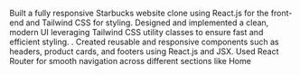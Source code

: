 Built a fully responsive Starbucks website clone using React.js for the front-end and Tailwind CSS
for styling. Designed and implemented a clean, modern UI leveraging Tailwind CSS utility classes to 
ensure fast and efficient styling.
. Created reusable and responsive components such as headers, product cards, and footers using 
React.js and JSX. Used React Router for smooth navigation across different sections like Home
